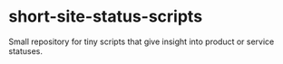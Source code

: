 # short-site-status-scripts
Small repository for tiny scripts that give insight into product or service statuses.
